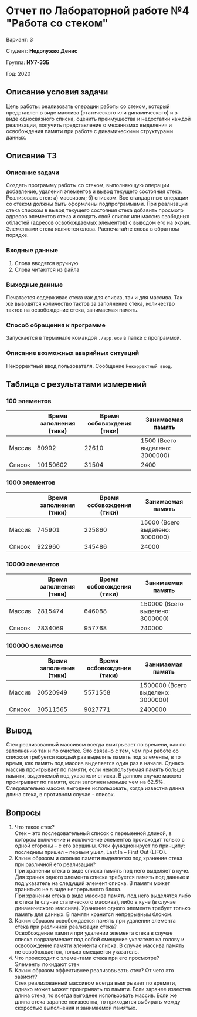 # Отчет по Лабораторной работе №4 "Работа со стеком"

Вариант: 3

Студент: **Недолужко Денис**

Группа: **ИУ7-33Б**

Год: 2020
## Описание условия задачи

Цель работы: реализовать операции работы со стеком, который представлен в
виде массива (статического или динамического) и в виде односвязного списка,
оценить преимущества и недостатки каждой реализации, получить представление о
механизмах выделения и освобождения памяти при работе с динамическими
структурами данных.

## Описание ТЗ

### Описание задачи

Создать программу работы со стеком,
выполняющую операции добавление,
удаления элементов и вывод текущего
состояния стека. Реализовать стек:
а) массивом; б) списком. Все стандартные
операции со стеком должны быть оформлены
подпрограммами. При реализации стека
списком в вывод текущего состояния стека
добавить просмотр адресов элементов стека и
создать свой список или массив свободных
областей (адресов освобождаемых элементов)
с выводом его на экран. Элементами стека являются слова. Распечатайте
слова в обратном порядке.

### Входные данные

1. Слова вводятся вручную
2. Слова читаются из файла

### Выходные данные

Печатается содерживае стека как для списка, так и для массива. Так же
выводятся количество тактов за заполнение стека, количество тактов на
освобождение стека, занимаемая память.

### Способ обращения к программе

Запускается в терминале командой `./app.exe` в папке с программой.

### Описание возможных аварийных ситуаций

Некорректный ввод пользователя. Сообщение `Некорректный ввод`.

## Таблица с результатами измерений

### 100 элементов

|               |Время заполнения (тики)  |Время осбовождения (тики)   |Занимаемая память|
|-|-|-|-|
|Массив         |           80992   |             22610    |             1500 (Всего выделено: 3000000)|
|Список         |        10150602   |             31504    |             2400|


### 1000 элементов

|               |Время заполнения  (тики) |Время осбовождения   (тики) |Занимаемая память|
|-|-|-|-|
|Массив         |          745901   |            225860    |            15000 (Всего выделено: 3000000)|
|Список         |          922960   |            345486    |            24000|
 
### 10000 элементов

|               |Время заполнения  (тики) |Время осбовождения (тики)   |Занимаемая память|
|-|-|-|-|
|Массив         |         2815474   |            646088    |           150000 (Всего выделено: 3000000)|
|Список         |         7834069   |            957768    |           240000|

### 100000 элементов

|               |Время заполнения (тики)  |Время осбовождения  (тики)  |Занимаемая память|
|-|-|-|-|
|Массив         |        20520949   |           5571558    |          1500000 (Всего выделено: 3000000)|
|Список         |        30511565   |           9027771    |          2400000|

## Вывод

Стек реализованный массивом всегда выигрывает по времени, как по заполнению
так и по очистке. Это связано с тем, чем при работе со списком требуется
каждый раз выделять память под элементы, в то время, как память под массив
выделяется один раз в начале. Однако массив проигрывает по памяти, если
неиспользуемая память
больше памяти, выделяемой под указатели списка. В данном случае массив
проигрывает по памяти, если заполнен меньше чем на 62.5%.
Следовательно массив выгоднее использовать, когда известна длина длина стека,
в противном случае - список.

## Вопросы

1. Что такое стек?\
Стек – это последовательный список с переменной длиной, в котором включение и
исключение элементов происходит только с одной стороны – с его вершины. Стек
функционирует по принципу: последним пришел – первым ушел, Last In – First
Out (LIFO).
2. Каким образом и сколько памяти выделяется под хранение стека при различной
его реализации?\
При хранении стека в виде списка память под него выделяет в куче. Для храния
одного элемента списка требуется память под данные и под указатель на
следущий элемент списка. В памяти может храниться не в виде непрерывного
блока.\
При хранении стека в виде массива память под него выделятся либо в стека
(в случае статического массива), либо в куче (в случае динамического массива).
Хранение одного элемента требует только память для данных. В памяти
хранится непрерывным блоком.
3. Каким образом освобождается память при удалении элемента стека при
различной реализации стека?\
Освобождение памяти при удалении элемента стека в случае списка подразумевает
под собой смещение указателя на голову и освобождение памяти элемента списка.
В случае массива память не освобождается, только смещается указатель.
4. Что происходит с элементами стека при его просмотре?\
Элементы покидают стек
5. Каким образом эффективнее реализовывать стек? От чего это зависит?\
Стек реализованный массивом всегда выигрывает по времяти, однако может
может проигрывать по памяти. Если заранее известна длина стека, то всегда
выгоднее использовать массив. Если же длина стека заранее неизвестна, то
приходится выбирать между скоростью выполнения и занимаемой памятью.